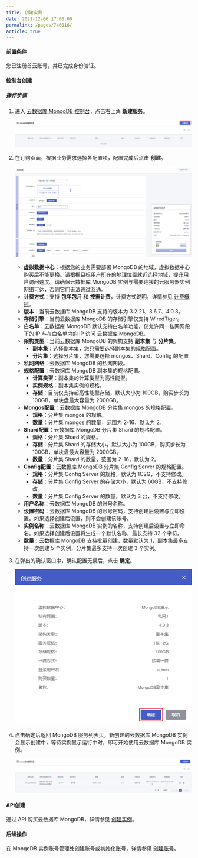 ```yaml
---
title: 创建实例
date: 2021-12-06 17:00:00
permalink: /pages/746016/
article: true
---
```



#### 前置条件

您已注册首云账号，并已完成身份验证。

#### 控制台创建

##### 操作步骤

1. 进入 [云数据库 MongoDB 控制台](https://console.capitalonline.net/mongodb)，点击右上角 **新建服务**。

   ![buy_list](./../../pic/buy_list.png)

2. 在订购页面，根据业务需求选择各配置项，配置完成后点击 **创建**。

   ![buy_console](./../../pic/buy_console.png)

   - **虚拟数据中心**：根据您的业务需要部署 MongoDB 的地域，虚拟数据中心购买后不能更换。请根据目标用户所在的地理位置就近选择地域，提升用户访问速度。请确保云数据库 MongoDB 实例与需要连接的云服务器实例网络可达，否则它们无法通过互通。
   - **计费方式**：支持 **包年包月** 和 **按需计费**，计费方式说明，详情参见 [计费概述](./../../03.购买指南/00.计费概述.md#计费方式)。
   - **版本**：当前云数据库 MongoDB 支持的版本为 3.2.21、3.6.7、4.0.3。
   - **存储引擎**：当前云数据库 MongoDB 的存储引擎仅支持 WiredTiger。
   - **白名单**：云数据库 MongoDB 默认支持白名单功能，仅允许同一私网网段下的 IP 与在白名单内的 IP 访问 云数据库 MongoDB。
   - **架构类型**：当前云数据库 MongoDB 的架构支持 **副本集** 与 **分片集**。
     - **副本集**：选择副本集，您只需要选择副本集的规格配置。
     - **分片集**：选择分片集，您需要选择 mongos、Shard、Config 的配置
   - **私网网络**：云数据库 MongoDB 的私网网段。
   - **规格配置**：云数据库 MongoDB 副本集的规格配置。
     - **计算类型**：副本集的计算类型为高性能型。
     - **实例规格**：副本集实例的规格。
     - **存储**：目前仅支持超高性能型存储，默认大小为 100GB，购买步长为 100GB，单块盘最大容量为 2000GB。
   - **Mongos配置**：云数据库 MongoDB 分片集 mongos 的规格配置。
     - **规格**：分片集 mongos 的规格。
     - **数量**：分片集 mongos 的数量，范围为 2-16，默认为 2。
   - **Shard配置**：云数据库 MongoDB 分片集 Shard 的规格配置。
     - **规格**：分片集 Shard 的规格。
     - **存储**：分片集 Shard 的存储大小，默认大小为 100GB，购买步长为 100GB，单块盘最大容量为 2000GB。
     - **数量**：分片集 Shard 的数量，范围为 2-16，默认为 2。
   - **Config配置**：云数据库 MongoDB 分片集 Config Server 的规格配置。
     - **规格**：分片集 Config Server 的规格，默认为 1C2G，不支持修改。
     - **存储**：分片集 Config Server 的存储大小，默认为 60GB，不支持修改。
     - **数量**：分片集 Config Server 的数量，默认为 3 台，不支持修改。
   - **用户名称**：云数据库 MongoDB 的账号名称。
   - **设置密码**：云数据库 MongoDB 的账号密码，支持创建后设置与立即设置。如果选择创建后设置，则不会创建该账号。
   - **实例名称**：云数据库 MongoDB 实例的名称，支持创建后设置与立即命名。如果选择创建后设置将生成一个默认名称，最长支持 32 个字符。
   - **数量**：云数据库 MongoDB 支持批量创建，数量默认为 1，副本集最多支持一次创建 5 个实例，分片集最多支持一次创建 3 个实例。

3. 在弹出的确认窗口中，确认配置无误后，点击 **确定**。

   ![buy_popup](./../../pic/buy_popup.png)

4. 点击确定后返回 MongoDB 服务列表页，新创建的云数据库 MongoDB 实例会显示创建中，等待实例显示运行中时，即可开始使用云数据库 MongoDB 实例。

   ![buy_list2](./../../pic/buy_list2.png)

#### API创建

通过 API 购买云数据库 MongoDB，详情参见 [创建实例](./../08.API文档/02.实例相关接口/02.创建云数据库MySQL实例.md)。

#### 后续操作

在 MongoDB 实例账号管理处创建账号或初始化账号，详情参见 [创建账号](./../02.账号管理/00.创建账号.md)。
